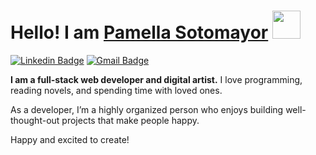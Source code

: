 # Hello! I am [Pamella Sotomayor](https://www.linkedin.com/in/web-pamella-lopes/) <a href="https://www.aswinbarath.me/"><img src="https://cdn3.emoji.gg/emojis/8925-pastelsparkling-stars.gif" width="45px"></a> 
[![Linkedin Badge](https://img.shields.io/badge/-PamellaSotomayor-blue?style=flat-square&logo=Linkedin&logoColor=white&link=https://www.linkedin.com/in/krushnat-khavale/)](https://www.linkedin.com/in/web-pamella-lopes/)
[![Gmail Badge](https://img.shields.io/badge/-pamellasoto.dev@gmail.com-c14438?style=flat-square&logo=Gmail&logoColor=white&link=mailto:pamellasoto.dev@gmail.com)](mailto:pamellasoto.dev@gmail.com)

**I am a full-stack web developer and digital artist.** I love programming, reading novels, and spending time with loved ones.

As a developer, I’m a highly organized person who enjoys building well-thought-out projects that make people happy.

Happy and excited to create!
